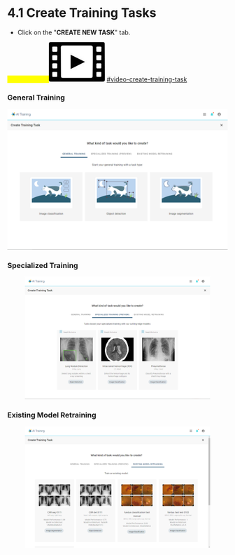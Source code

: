 # 4.1 Create Training Tasks

* Click on the "**CREATE NEW TASK**" tab.



<mark style="color:yellow;">Tutorial Video:</mark><img src="../../.gitbook/assets/video-icon-small.jpg" alt="" data-size="line"> [#video-create-training-task](../../tutorial-videos/model-training-inference.md#video-create-training-task "mention")

### General Training

![](../../.gitbook/assets/con-4-1-1-2.3.png)

### Specialized Training



<figure><img src="../../.gitbook/assets/con-4-1-2-2.3.png" alt=""><figcaption></figcaption></figure>

### Existing Model Retraining

<figure><img src="../../.gitbook/assets/con-4-1-3-2.3.png" alt=""><figcaption></figcaption></figure>
